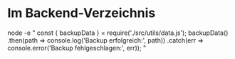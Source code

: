 # Im Backend-Verzeichnis
node -e "
const { backupData } = require('./src/utils/data.js');
backupData()
  .then(path => console.log('Backup erfolgreich:', path))
  .catch(err => console.error('Backup fehlgeschlagen:', err));
"